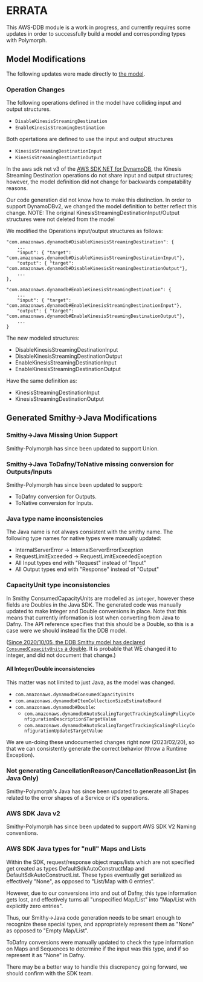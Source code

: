 # ERRATA

This AWS-DDB module is a work in progress, and currently requires some updates in order to successfully build a model and corresponding types with Polymorph.

## Model Modifications

The following updates were made directly to [the model](./Model/dynamodb/model.json).

### Operation Changes

The following operations defined in the model have colliding input and 
output structures.
- `DisableKinesisStreamingDestination`
- `EnableKinesisStreamingDestination`

Both opertations are defined to use the input and output structures
- `KinesisStreamingDestinationInput`
- `KinesisStreamingDestiantinOutput`

In the aws sdk net v3 of the [AWS SDK NET for DynamoDB](https://docs.aws.amazon.com/sdkfornet/v3/apidocs/items/DynamoDBv2/NDynamoDBv2Model.html), 
the Kinesis Streaming Destination operations do not share input and output structures;
however, the model definition did not change for backwards compatability reasons. 

Our code generation did not know how to make this distinction. 
In order to support DynamoDBv2, we changed the model definition to better reflect this change. 
NOTE: The original KinesisStreamingDestinationInput/Output structures were not deleted from 
the model

We modified the Operations input/output structures as follows:
```
"com.amazonaws.dynamodb#DisableKinesisStreamingDestination": {
    ...
    "input": { "target": "com.amazonaws.dynamodb#DisableKinesisStreamingDestinationInput"}, 
    "output": { "target": "com.amazonaws.dynamodb#DisableKinesisStreamingDestinationOutput"},
    ...
},

"com.amazonaws.dynamodb#EnableKinesisStreamingDestination": {
    ...
    "input": { "target": "com.amazonaws.dynamodb#EnableKinesisStreamingDestinationInput"}, 
    "output": { "target": "com.amazonaws.dynamodb#EnableKinesisStreamingDestinationOutput"},
    ... 
}
```

The new modeled structures:
- DisableKinesisStreamingDestinationInput
- DisableKinesisStreamingDestinationOutput
- EnableKinesisStreamingDestinationInput
- EnableKinesisStreamingDestinationOutput

Have the same definition as:
- KinesisStreamingDestinationInput
- KinesisStreamingDestinationOutput

## Generated Smithy->Java Modifications

### Smithy->Java Missing Union Support

Smithy-Polymorph has since been updated to support Union.

### Smithy->Java ToDafny/ToNative missing conversion for Outputs/Inputs

Smithy-Polymorph has since been updated to support:
- ToDafny conversion for Outputs.
- ToNative conversion for Inputs.

### Java type name inconsistencies

The Java name is not always consistent with the smithy name.
The following type names for native types were manually updated:
- InternalServerError -> InternalServerErrorException
- RequestLimitExceeded -> RequestLimitExceededException
- All Input types end with "Request" instead of "Input"
- All Output types end with "Response" instead of "Output"

### CapacityUnit type inconsistencies

In Smithy ConsumedCapacityUnits are modelled as `integer`, however these fields are Doubles in the Java SDK.
The generated code was manually updated to make Integer and Double conversions in place.
Note that this means that currently information is lost when converting from Java to Dafny.
The API reference specifies that this should be a Double, so this is a case were we should
instead fix the DDB model.

([Since 2020/10/05, the DDB Smithy model has declared `ConsumedCapacityUnits` a double](
https://github.com/aws/aws-models/blame/bf750f19766048467c676f6841053f9da6c87bf3/dynamodb/smithy/model.json#L1491).
It is probable that WE changed it to integer, and did not document that change.)

#### All Integer/Double inconsistencies
This matter was not limited to just Java, 
as the model was changed. 
- `com.amazonaws.dynamodb#ConsumedCapacityUnits`
- `com.amazonaws.dynamodb#ItemCollectionSizeEstimateBound`
- `com.amazonaws.dynamodb#Double`:
  - `com.amazonaws.dynamodb#AutoScalingTargetTrackingScalingPolicyConfigurationDescription$TargetValue`
  - `com.amazonaws.dynamodb#AutoScalingTargetTrackingScalingPolicyConfigurationUpdate$TargetValue`

We are un-doing these undocumented changes right now (2023/02/20),
so that we can consistently generate the correct behavior
(throw a Runtime Exception).

### Not generating CancellationReason/CancellationReasonList (in Java Only)

Smithy-Polymorph's Java has since been updated to generate all Shapes related to
the error shapes of a Service or it's operations.

### AWS SDK Java v2

Smithy-Polymorph has since been updated to support AWS SDK V2 Naming conventions.

### AWS SDK Java types for "null" Maps and Lists

Within the SDK, request/response object maps/lists which are not specified get created as types
DefaultSdkAutoConstructMap and DefaultSdkAutoConstructList.
These types eventually get serialized as effectively "None", as opposed to "List/Map with 0 entries".

However, due to our conversions into and out of Dafny, this type information gets lost,
and effectively turns all "unspecified Map/List" into "Map/List with explicitly zero entries".

Thus, our Smithy->Java code generation needs to be smart enough to recognize these special types,
and appropriately represent them as "None" as opposed to "Empty Map/List".

ToDafny conversions were manually updated to check the type information on Maps and Sequences to determine
if the input was this type, and if so represent it as "None" in Dafny.

There may be a better way to handle this discrepency going forward, we should confirm with the SDK team.
